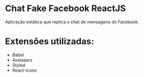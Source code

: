 # Chat Fake Facebook ReactJS

Aplicação estática que replica o chat de mensagens do Facebook.

# Extensões utilizadas:
- Babel
- Avataaars
- Styled
- React-icons

